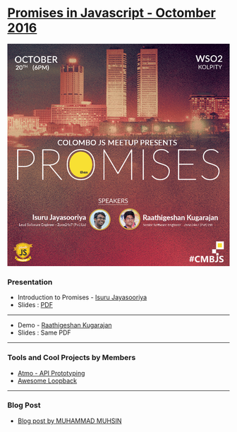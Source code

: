 [Promises in Javascript - Octomber 2016](http://bit.ly/promisesJS)
==================

![Promises in Javascript](https://raw.githubusercontent.com/CMBJS/Meetups/master/September%20-%202016/Promises.png)

### Presentation ###


* Introduction to Promises - [Isuru Jayasooriya](https://www.facebook.com/isuru.jayasooriya)
* Slides : [PDF](https://github.com/CMBJS/Meetups/raw/master/September%20-%202016/javascript_promises.pdf)

----
* Demo - [Raathigeshan Kugarajan](https://github.com/Raathigesh)
* Slides : Same PDF

----

### Tools and Cool Projects by Members ###

* [Atmo - API Prototyping](https://github.com/Raathigesh/Atmo)
* [Awesome Loopback](https://github.com/pasindud/awesome-loopback)

----

### Blog Post ###

* [Blog post by MUHAMMAD MUHSIN](http://mtwoblog.com/2016/11/01/javascript-promises-meetup-example)
